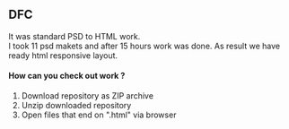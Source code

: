 ## DFC
It was standard PSD to HTML work. <br>
I took 11 psd makets and after 15 hours work was done.
As result we have ready html responsive layout.
#### How can you check out work ? <br>
1. Download repository as ZIP archive
2. Unzip downloaded repository
3. Open files that end on ".html" via browser
 
